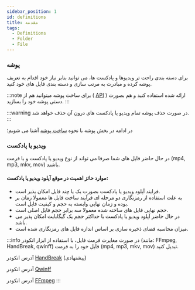 ```yaml
---
sidebar_position: 1
id: definitions
title: مقدمه
tags:
  - Definitions
  - Folder
  - File
---
```


### پوشه

برای دسته بندی راحت تر ویدیوها و پادکست ها، می توانید بنابر نیاز خود اقدام به تعریف پوشه کرده و مبادرت به مرتب سازی و
دسته بندی فایل های خود کنید.

:::note
برای ساخت پوشه میتوانید هم از
( [API][] )
ارائه شده استفاده کنید و هم بصورت دستی پوشه خود را بسازید.
:::

:::warning
در صورت حذف پوشه تمام ویدیو یا پادکست های درون آن حذف خواهد شد.
:::

در ادامه در بخش پوشه با نحوه
[ساخت پوشه][]
آشنا می شویم؛

### ویدیو یا پادکست

در حال حاضر فایل های شما صرفا می تواند از نوع ویدیو یا پادکست و با فرمت (mp4, mp3, mkv, mov) باشند.

#### موارد حائز اهمیت در موقع آپلود ویدیو یا پادکست:

* فرایند آپلود ویدیو یا پادکست بصورت یک یا چند فایل امکان پذیر است.
* به علت استفاده از رمزنگاری دو مرحله ای فرآیند ساخت فایل ها معمولا زمان بر بوده و زمان نهایی وابسته به حجم و کیفیت فایل
  است.
* حجم نهایی فایل های ساخته شده معمولا سه برابر حجم فایل اصلی است.
* در حال حاضر آپلود ویدیو یا پادکست با حداکثر حجم یک گیگابایت امکان پذیر می باشد.
* میزان محاسبه فضای ذخیره سازی بر اساس اندازه فایل های رمزنگاری شده است.

:::info
در صورت مغایرت فرمت فایل، با استفاده از ابزار انکودر (مانند: FFmpeg, HandBreak, qwinff) فایل خود را به فرمت (mp4, mp3,
mkv, mov) تبدیل
کنید.

آدرس انکودر [HandBreak][] (پیشنهادی)

آدرس انکودر [Qwinff][]

آدرس انکودر [FFmpeg][]
:::

[API]: ../../../developers/bucket/create

[ساخت پوشه]: ./bucket#ساخت

[HandBreak]: https://handbrake.fr/downloads.php

[Qwinff]: https://qwinff.github.io/downloads.html

[FFmpeg]: https://ffmpeg.org/download.html
